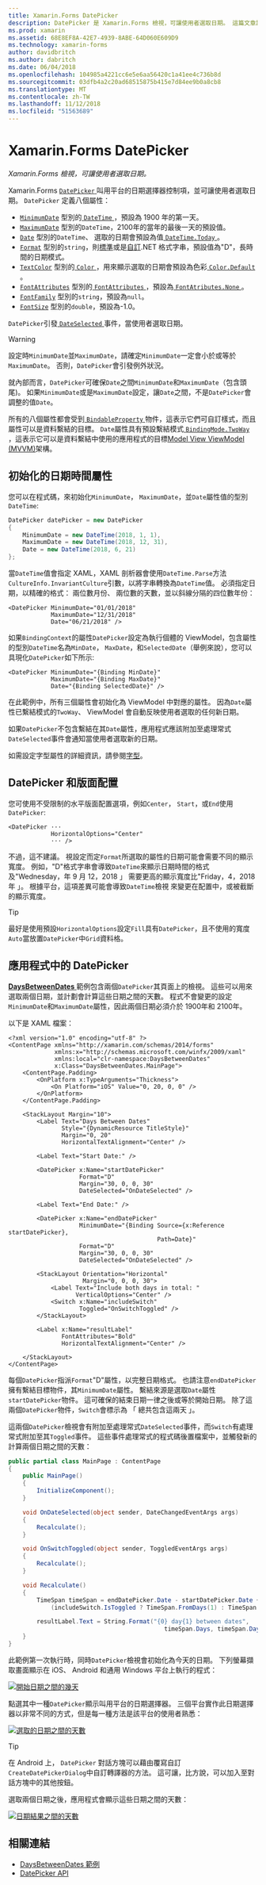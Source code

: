 ```yaml
---
title: Xamarin.Forms DatePicker
description: DatePicker 是 Xamarin.Forms 檢視，可讓使用者選取日期。 這篇文章說明如何使用 Xamarin.Forms 應用程式中的日期選擇器。
ms.prod: xamarin
ms.assetid: 68E8EF8A-42E7-4939-8ABE-64D060E609D9
ms.technology: xamarin-forms
author: davidbritch
ms.author: dabritch
ms.date: 06/04/2018
ms.openlocfilehash: 104985a4221cc6e5e6aa56420c1a41ee4c736b8d
ms.sourcegitcommit: 03dfb4a2c20ad68515875b415e7d84ee9b0a8cb8
ms.translationtype: MT
ms.contentlocale: zh-TW
ms.lasthandoff: 11/12/2018
ms.locfileid: "51563689"
---
```

# <a name="xamarinforms-datepicker"></a>Xamarin.Forms DatePicker

_Xamarin.Forms 檢視，可讓使用者選取日期。_

Xamarin.Forms [ `DatePicker` ](xref:Xamarin.Forms.DatePicker)叫用平台的日期選擇器控制項，並可讓使用者選取日期。 `DatePicker` 定義八個屬性：

- [`MinimumDate`](xref:Xamarin.Forms.DatePicker.MinimumDate) 型別的[ `DateTime` ](xref:System.DateTime)，預設為 1900 年的第一天。
- [`MaximumDate`](xref:Xamarin.Forms.DatePicker.MaximumDate) 型別的`DateTime`，2100年的當年的最後一天的預設值。
- [`Date`](xref:Xamarin.Forms.DatePicker.Date) 型別的`DateTime`、 選取的日期會預設為值[ `DateTime.Today` ](xref:System.DateTime.Today)。
- [`Format`](xref:Xamarin.Forms.DatePicker.Format) 型別的`string`，則[標準](/dotnet/standard/base-types/standard-date-and-time-format-strings/)或是[自訂](/dotnet/standard/base-types/custom-date-and-time-format-strings/).NET 格式字串，預設值為"D"，長時間的日期模式。
- [`TextColor`](xref:Xamarin.Forms.DatePicker.TextColor) 型別的[ `Color` ](xref:Xamarin.Forms.Color)，用來顯示選取的日期會預設為色彩[ `Color.Default` ](xref:Xamarin.Forms.Color.Default)。
- [`FontAttributes`](xref:Xamarin.Forms.DatePicker.FontAttributes) 型別的[ `FontAttributes` ](xref:Xamarin.Forms.FontAttributes)，預設為[ `FontAtributes.None` ](xref:Xamarin.Forms.FontAttributes.None)。
- [`FontFamily`](xref:Xamarin.Forms.DatePicker.FontFamily) 型別的`string`，預設為`null`。
- [`FontSize`](xref:Xamarin.Forms.DatePicker.FontSize) 型別的`double`，預設為-1.0。

`DatePicker`引發[ `DateSelected` ](xref:Xamarin.Forms.DatePicker.DateSelected)事件，當使用者選取日期。

> [!WARNING]
> 設定時`MinimumDate`並`MaximumDate`，請確定`MinimumDate`一定會小於或等於`MaximumDate`。 否則，`DatePicker`會引發例外狀況。

就內部而言，`DatePicker`可確保`Date`之間`MinimumDate`和`MaximumDate`（包含頭尾)。 如果`MinimumDate`或是`MaximumDate`設定，讓`Date`之間，不是`DatePicker`會調整的值`Date`。

所有的八個屬性都會受到[ `BindableProperty` ](xref:Xamarin.Forms.BindableProperty)物件，這表示它們可自訂樣式，而且屬性可以是資料繫結的目標。 `Date`屬性具有預設繫結模式[ `BindingMode.TwoWay` ](xref:Xamarin.Forms.BindingMode.TwoWay)，這表示它可以是資料繫結中使用的應用程式的目標[Model View ViewModel (MVVM)](~/xamarin-forms/enterprise-application-patterns/mvvm.md)架構。

## <a name="initializing-the-datetime-properties"></a>初始化的日期時間屬性

您可以在程式碼，來初始化`MinimumDate`， `MaximumDate`，並`Date`屬性值的型別`DateTime`:

```csharp
DatePicker datePicker = new DatePicker
{
    MinimumDate = new DateTime(2018, 1, 1),
    MaximumDate = new DateTime(2018, 12, 31),
    Date = new DateTime(2018, 6, 21)
};
```

當`DateTime`值會指定 XAML，XAML 剖析器會使用`DateTime.Parse`方法`CultureInfo.InvariantCulture`引數，以將字串轉換為`DateTime`值。 必須指定日期，以精確的格式： 兩位數月份、 兩位數的天數，並以斜線分隔的四位數年份：

```xaml
<DatePicker MinimumDate="01/01/2018"
            MaximumDate="12/31/2018"
            Date="06/21/2018" />
```

如果`BindingContext`的屬性`DatePicker`設定為執行個體的 ViewModel，包含屬性的型別`DateTime`名為`MinDate`， `MaxDate`，和`SelectedDate`（舉例來說），您可以具現化`DatePicker`如下所示:

```xaml
<DatePicker MinimumDate="{Binding MinDate}"
            MaximumDate="{Binding MaxDate}"
            Date="{Binding SelectedDate}" />
```

在此範例中，所有三個屬性會初始化為 ViewModel 中對應的屬性。 因為`Date`屬性已繫結模式的`TwoWay`、 ViewModel 會自動反映使用者選取的任何新日期。

如果`DatePicker`不包含繫結在其`Date`屬性，應用程式應該附加至處理常式`DateSelected`事件會通知當使用者選取新的日期。

如需設定字型屬性的詳細資訊，請參閱[字型](~/xamarin-forms/user-interface/text/fonts.md)。

## <a name="datepicker-and-layout"></a>DatePicker 和版面配置

您可使用不受限制的水平版面配置選項，例如`Center`， `Start`，或`End`使用`DatePicker`:

```xaml
<DatePicker ···
            HorizontalOptions="Center"
            ··· />
```

不過，這不建議。 視設定而定`Format`所選取的屬性的日期可能會需要不同的顯示寬度。 例如，"D"格式字串會導致`DateTime`來顯示日期時間的格式及"Wednesday，年 9 月 12，2018 」 需要更高的顯示寬度比"Friday，4，2018 年 」。 根據平台，這項差異可能會導致`DateTime`檢視 來變更在配置中，或被截斷的顯示寬度。

> [!TIP]
> 最好是使用預設`HorizontalOptions`設定`Fill`具有`DatePicker`，且不使用的寬度`Auto`當放置`DatePicker`中`Grid`資料格。

## <a name="datepicker-in-an-application"></a>應用程式中的 DatePicker

[ **DaysBetweenDates** ](https://developer.xamarin.com/samples/xamarin-forms/UserInterface/DatePicker)範例包含兩個`DatePicker`其頁面上的檢視。 這些可以用來選取兩個日期，並計劃會計算這些日期之間的天數。 程式不會變更的設定`MinimumDate`和`MaximumDate`屬性，因此兩個日期必須介於 1900年和 2100年。

以下是 XAML 檔案：

```xaml
<?xml version="1.0" encoding="utf-8" ?>
<ContentPage xmlns="http://xamarin.com/schemas/2014/forms"
             xmlns:x="http://schemas.microsoft.com/winfx/2009/xaml"
             xmlns:local="clr-namespace:DaysBetweenDates"
             x:Class="DaysBetweenDates.MainPage">
    <ContentPage.Padding>
        <OnPlatform x:TypeArguments="Thickness">
            <On Platform="iOS" Value="0, 20, 0, 0" />
        </OnPlatform>
    </ContentPage.Padding>

    <StackLayout Margin="10">
        <Label Text="Days Between Dates"
               Style="{DynamicResource TitleStyle}"
               Margin="0, 20"
               HorizontalTextAlignment="Center" />

        <Label Text="Start Date:" />

        <DatePicker x:Name="startDatePicker"
                    Format="D"
                    Margin="30, 0, 0, 30"
                    DateSelected="OnDateSelected" />

        <Label Text="End Date:" />

        <DatePicker x:Name="endDatePicker"
                    MinimumDate="{Binding Source={x:Reference startDatePicker},
                                          Path=Date}"
                    Format="D"
                    Margin="30, 0, 0, 30"
                    DateSelected="OnDateSelected" />

        <StackLayout Orientation="Horizontal"
                     Margin="0, 0, 0, 30">
            <Label Text="Include both days in total: "
                   VerticalOptions="Center" />
            <Switch x:Name="includeSwitch"
                    Toggled="OnSwitchToggled" />
        </StackLayout>

        <Label x:Name="resultLabel"
               FontAttributes="Bold"
               HorizontalTextAlignment="Center" />

    </StackLayout>
</ContentPage>
```

每個`DatePicker`指派`Format`"D"屬性，以完整日期格式。 也請注意`endDatePicker`擁有繫結目標物件，其`MinimumDate`屬性。 繫結來源是選取`Date`屬性`startDatePicker`物件。 這可確保的結束日期一律之後或等於開始日期。 除了這兩個`DatePicker`物件，`Switch`會標示為 「 總共包含這兩天 」。

這兩個`DatePicker`檢視會有附加至處理常式`DateSelected`事件，而`Switch`有處理常式附加至其`Toggled`事件。 這些事件處理常式的程式碼後置檔案中，並觸發新的計算兩個日期之間的天數：

```csharp
public partial class MainPage : ContentPage
{
    public MainPage()
    {
        InitializeComponent();
    }

    void OnDateSelected(object sender, DateChangedEventArgs args)
    {
        Recalculate();
    }

    void OnSwitchToggled(object sender, ToggledEventArgs args)
    {
        Recalculate();
    }

    void Recalculate()
    {
        TimeSpan timeSpan = endDatePicker.Date - startDatePicker.Date +
            (includeSwitch.IsToggled ? TimeSpan.FromDays(1) : TimeSpan.Zero);

        resultLabel.Text = String.Format("{0} day{1} between dates",
                                            timeSpan.Days, timeSpan.Days == 1 ? "" : "s");
    }
}
```

此範例第一次執行時，同時`DatePicker`檢視會初始化為今天的日期。 下列螢幕擷取畫面顯示在 iOS、 Android 和通用 Windows 平台上執行的程式：

[![開始日期之間的幾天](datepicker-images/DaysBetweenDatesStart.png "開始的日期之間的幾天")](datepicker-images/DaysBetweenDatesStart-Large.png#lightbox "開始日期之間的幾天")

點選其中一種`DatePicker`顯示叫用平台的日期選擇器。 三個平台實作此日期選擇器以非常不同的方式，但是每一種方法是該平台的使用者熟悉：

[![選取的日期之間的天數](datepicker-images/DaysBetweenDatesSelect.png "天的日期之間選取")](datepicker-images/DaysBetweenDatesSelect-Large.png#lightbox "選取日期之間的天數")

> [!TIP]
> 在 Android 上， `DatePicker`  對話方塊可以藉由覆寫自訂`CreateDatePickerDialog`中自訂轉譯器的方法。 這可讓，比方說，可以加入至對話方塊中的其他按鈕。

選取兩個日期之後，應用程式會顯示這些日期之間的天數：

[![日期結果之間的天數](datepicker-images/DaysBetweenDatesResult.png "日期結果之間的天數")](datepicker-images/DaysBetweenDatesResult-Large.png#lightbox "日期結果之間的天數")

## <a name="related-links"></a>相關連結

- [DaysBetweenDates 範例](https://developer.xamarin.com/samples/xamarin-forms/UserInterface/DatePicker)
- [DatePicker API](xref:Xamarin.Forms.DatePicker)
